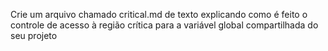 Crie um arquivo chamado critical.md de texto explicando como é feito o controle de acesso à região crítica para a variável global compartilhada do seu projeto
